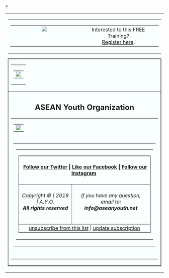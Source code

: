 <html>
<body style="margin" border:"0" padding: 0;">
 <table align="center" border="0" cellpadding="0" cellspacing="0" height="100%" width="100%" id="backgroundTable">>
   <tr>
    <td align="center" valign="top" bgcolor="#F9FEFF">
     <table border="0" cellpadding="0" cellspacing="0" width="600" id="templatePreheader">
       <tr>
         <td valign="top" class="preheaderContent">
          <table border="0" cellpadding="10" cellspacing="0" width="600">
           <tr>
            <td border="0" valign="top" width="600">
             <div align="center" valign="middle" style="height="80" width="600"; mc:edit="std_preheader_content">
               <img src="https://aseanyouthnet.files.wordpress.com/2018/01/untitled-2-2018-01-31-14-55-42-e1517385408547.png" 
             </div>
            </td>
              <td valign="middle" width="600" align="center">
             <div mc:edit="std_preheader_links">
              Interested to this FREE Training? <br /><a href="http://gomobileagency.com/goid1/" target="_blank">Register here</a>.
              </div>
	     </td>
           </tr>
          </table>
        </td>
      </tr>
     </table>
     <table border="1" cellpading="0" cellspacing="0" width="600" id="templateContainer">
      <tr>
       <td aligh="center" valign="top">
        <table border="0" cellpadding="0" cellspacing="0" width="600" id="templateHeader">
         <tr>
          <td class="headercontent">
           <table border="0" cellpadding="10"cellspacing="0" width="100%">
            <tr>
             <td valign="middle" width="100%">
                <img src="https://aseanyouthnet.files.wordpress.com/2017/05/vietnambannerlandingpage900x200-copy1.jpg" style="max-width:180px;" id=HeaderImage campaign-icon" mc:label="header_image" mc:edit="header_image" mc:allowtext/>
            </td>
           </tr>
          </table>
       </td>
      </tr>
     </table>
    </td>
   </tr>
    <tr>
     <td align="center" valign="top">
      <h2 class="h4">ASEAN Youth Organization</h2>
       <table border="0" cellpadding="10" cellspacing="0" width="600" id="templateBody">
        <tr>
         <td valign="center" class="bodyContent">
          <table border="0" cellpadding="0" cellspacing="0" width="100%">
            <td valign="center" width="full">
	    <img src="https://aseanyouthnet.files.wordpress.com/2018/07/seminar-mobile-marketing2.jpg" style="max-width;">
	      </div>
	      </td>
           </table>
       </td>
      </tr>
       <tr>
        <td align="center" valign="top">
         <table border="0" cellpading="0" cellspacing="0" width="100%" id="templateFooter">
         <tr>
          <td valign="top" class="footercontent">
           <table border="0" cellpadding="0" cellspacing="0" width="100%" id="templateFooter">
            <tr>
             <td valign="top" class="FooterContent">
              <table border="1" cellpadding="0" cellspacing="0" width="100%">
               <tr>
                <td align="center" colspan="2" valign="middle" id="social">
                 <div mc:edit="std_social">
                  <h4 class="h4"> &nbsp;<a href="https://twitter.com/ayoasean">Follow our Twitter</a> | <a href="https://www.facebook.com/pg/ASEANCommunity">Like our Facebook</a> | <a href="https://www.instagram.com/ayoasean/">Follow our Instagram</a>&nbsp;</h4>
                 </div>
                </td>
               </tr>
               <tr>
                <td align="center" valign="middle" width="600">
                 <div mc:edit="std_footer">
																  <h6 class="h6">Copyright &copy; | 2018 | A.Y.O.<br/><b>All rights reserved</b></h6>
               </div>
                 </td>
                  <td align="center" valign="middle" width="600" id="otherInformation">
                   <div mc:edit="OtherInformation">
                    <h6 class="h6">If you have any question, email to:<br/><b>info@aseanyouth.net</b></h6>
                   </div>
                  </td>
                 </tr>
                 <tr>
                  <td colspan="2" align="center" valign="middle" id="utility">
                    <div mc:edit="std_utility">
                    &nbsp;<a href="*|UNSUB|*">unsubscribe from this list</a> | <a href="*|UPDATE_PROFILE|*">update subscription</a>&nbsp;
                    </div>
                   </td>
                  </tr>
                 </table>  
                </td>
               </tr>
               </table>
               </td>
              </tr>
             </table>
            <br/>
           </td>
          </tr>
         </table>
        </center>
    </body>
</html>
  
        
        
        
        
        
        
        
        
        
             
           

